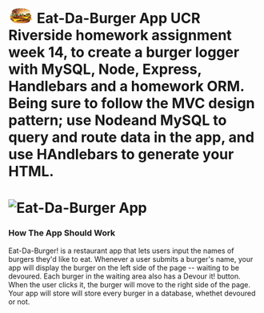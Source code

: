 # ![Eat-Da-Burger App](public/assets/img/burger_xs.png) Eat-Da-Burger App UCR Riverside homework assignment week 14, to create a burger logger with MySQL, Node, Express, Handlebars and a homework ORM. Being sure to follow the MVC design pattern; use Nodeand MySQL to query and route data in the app, and use HAndlebars to generate your HTML.

# ![Eat-Da-Burger App](public/assets/img/etba.jg)

### How The App Should Work
Eat-Da-Burger! is a restaurant app that lets users input the names of burgers they'd like to eat. Whenever a user submits a burger's name, your app will display the burger on the left side of the page -- waiting to be devoured.
Each burger in the waiting area also has a Devour it! button. When the user clicks it, the burger will move to the right side of the page.
Your app will store will store every burger in a database, whethet devoured or not.

